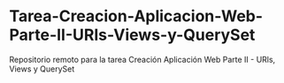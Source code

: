 # Tarea-Creacion-Aplicacion-Web-Parte-II-URls-Views-y-QuerySet
Repositorio remoto para la tarea Creación Aplicación Web Parte II - URls, Views y QuerySet
